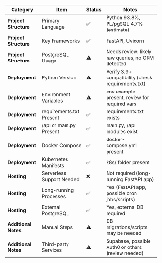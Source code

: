 | Category               | Item                        | Status | Notes                                              |
|------------------------|-----------------------------|--------|----------------------------------------------------|
| **Project Structure**  | Primary Language            | ✅     | Python 93.8%, PL/pgSQL 4.7% (estimate)             |
| **Project Structure**  | Key Frameworks              | ✅     | FastAPI, Uvicorn                                   |
| **Project Structure**  | PostgreSQL Usage            | ⚠️     | Needs review: likely raw queries, no ORM detected  |
| **Deployment**         | Python Version              | ⚠️     | Verify 3.9+ compatibility (check requirements.txt) |
| **Deployment**         | Environment Variables       | ⚠️     | env.example present, review for required vars      |
| **Deployment**         | requirements.txt Present    | ✅     | requirements.txt exists                            |
| **Deployment**         | /api or main.py Present     | ✅     | main.py, /api modules exist                        |
| **Deployment**         | Docker Compose              | ✅     | docker-compose.yml present                         |
| **Deployment**         | Kubernetes Manifests        | ✅     | k8s/ folder present                                |
| **Hosting**            | Serverless Support Needed   | ❌     | Not required (long-running FastAPI app)            |
| **Hosting**            | Long-running Processes      | ✅     | Yes (FastAPI app, possible cron jobs/scripts)      |
| **Hosting**            | External PostgreSQL         | ✅     | Yes, external DB required                          |
| **Additional Notes**   | Manual Steps                | ⚠️     | DB migrations/scripts may be needed                |
| **Additional Notes**   | Third-party Services        | ⚠️     | Supabase, possible Auth0 or others (review needed) |
